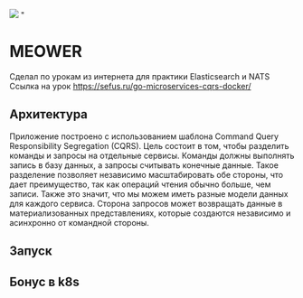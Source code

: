 <image src="./assets/arch.jpeg"> </image>"

# MEOWER
Сделал по урокам из интернета для практики Elasticsearch и NATS 
Ссылка на урок https://sefus.ru/go-microservices-cqrs-docker/

## Архитектура 

Приложение построено с использованием шаблона Command Query Responsibility Segregation (CQRS). Цель состоит в том, чтобы разделить команды и запросы на отдельные сервисы. Команды должны выполнять запись в базу данных, а запросы считывать конечные данные. Такое разделение позволяет независимо масштабировать обе стороны, что дает преимущество, так как операций чтения обычно больше, чем записи. Также это значит, что мы можем иметь разные модели данных для каждого сервиса. Сторона запросов может возвращать данные в материализованных представлениях, которые создаются независимо и асинхронно от командной стороны.

## Запуск

## Бонус в k8s 